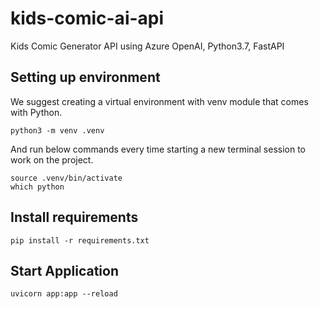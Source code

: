 # kids-comic-ai-api
Kids Comic Generator API using Azure OpenAI, Python3.7, FastAPI

## Setting up environment
We suggest creating a virtual environment with venv module that comes with Python.
```
python3 -m venv .venv
```
And run below commands every time starting a new terminal session to work on the project.
```
source .venv/bin/activate
which python
```

## Install requirements
```
pip install -r requirements.txt
```

## Start Application
```
uvicorn app:app --reload
```


